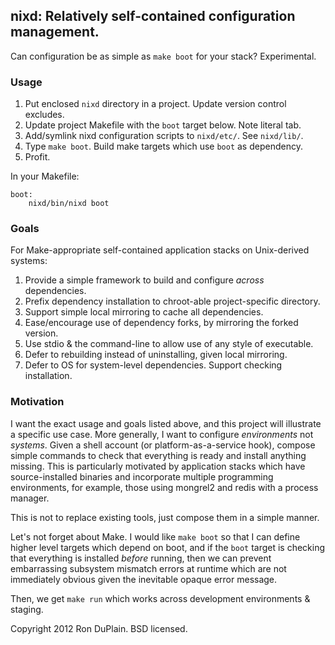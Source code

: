 nixd: Relatively self-contained configuration management.
---------------------------------------------------------

Can configuration be as simple as `make boot` for your stack? Experimental.


### Usage

1. Put enclosed `nixd` directory in a project. Update version control excludes.
2. Update project Makefile with the `boot` target below. Note literal tab.
3. Add/symlink nixd configuration scripts to `nixd/etc/`. See `nixd/lib/`.
4. Type `make boot`. Build make targets which use `boot` as dependency.
5. Profit.

In your Makefile:

    boot:
    	nixd/bin/nixd boot


### Goals

For Make-appropriate self-contained application stacks on Unix-derived systems:

1. Provide a simple framework to build and configure *across* dependencies.
2. Prefix dependency installation to chroot-able project-specific directory.
3. Support simple local mirroring to cache all dependencies.
4. Ease/encourage use of dependency forks, by mirroring the forked version.
5. Use stdio & the command-line to allow use of any style of executable.
6. Defer to rebuilding instead of uninstalling, given local mirroring.
7. Defer to OS for system-level dependencies. Support checking installation.


### Motivation

I want the exact usage and goals listed above, and this project will illustrate
a specific use case. More generally, I want to configure *environments* not
*systems*. Given a shell account (or platform-as-a-service hook), compose
simple commands to check that everything is ready and install anything
missing. This is particularly motivated by application stacks which have
source-installed binaries and incorporate multiple programming environments,
for example, those using mongrel2 and redis with a process manager.

This is not to replace existing tools, just compose them in a simple manner.

Let's not forget about Make. I would like `make boot` so that I can define
higher level targets which depend on boot, and if the `boot` target is checking
that everything is installed *before* running, then we can prevent embarrassing
subsystem mismatch errors at runtime which are not immediately obvious given
the inevitable opaque error message.

Then, we get `make run` which works across development environments & staging.


Copyright 2012 Ron DuPlain. BSD licensed.
